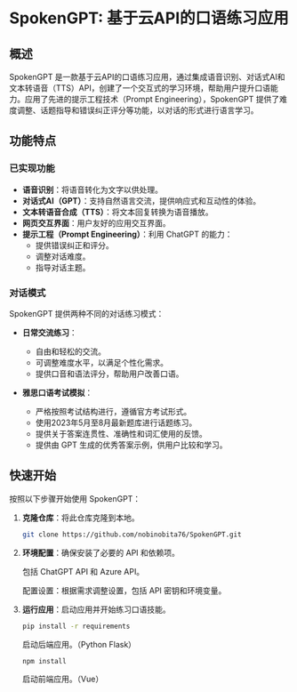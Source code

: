 # SpokenGPT: 基于云API的口语练习应用

## 概述

SpokenGPT 是一款基于云API的口语练习应用，通过集成语音识别、对话式AI和文本转语音（TTS）API，创建了一个交互式的学习环境，帮助用户提升口语能力。应用了先进的提示工程技术（Prompt Engineering），SpokenGPT 提供了难度调整、话题指导和错误纠正评分等功能，以对话的形式进行语言学习。

## 功能特点

### 已实现功能

- **语音识别**：将语音转化为文字以供处理。
- **对话式AI（GPT）**：支持自然语言交流，提供响应式和互动性的体验。
- **文本转语音合成（TTS）**：将文本回复转换为语音播放。
- **网页交互界面**：用户友好的应用交互界面。
- **提示工程（Prompt Engineering）**：利用 ChatGPT 的能力：
  - 提供错误纠正和评分。
  - 调整对话难度。
  - 指导对话主题。

### 对话模式

SpokenGPT 提供两种不同的对话练习模式：

- **日常交流练习**：
  - 自由和轻松的交流。
  - 可调整难度水平，以满足个性化需求。
  - 提供口音和语法评分，帮助用户改善口语。

- **雅思口语考试模拟**：
  - 严格按照考试结构进行，遵循官方考试形式。
  - 使用2023年5月至8月最新题库进行话题练习。
  - 提供关于答案连贯性、准确性和词汇使用的反馈。
  - 提供由 GPT 生成的优秀答案示例，供用户比较和学习。

## 快速开始

按照以下步骤开始使用 SpokenGPT：

1. **克隆仓库**：将此仓库克隆到本地。
   ```bash
   git clone https://github.com/nobinobita76/SpokenGPT.git
   ```

2. **环境配置**：确保安装了必要的 API 和依赖项。

   包括 ChatGPT API 和 Azure API。

   配置设置：根据需求调整设置，包括 API 密钥和环境变量。

3. **运行应用**：启动应用并开始练习口语技能。
   ```bash
   pip install -r requirements
   ```
   启动后端应用。（Python Flask）
   ```bash
   npm install
   ```
   启动前端应用。（Vue）
